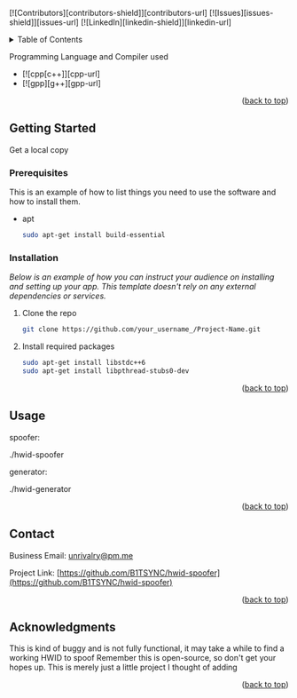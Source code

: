 [![Contributors][contributors-shield]][contributors-url]
[![Issues][issues-shield]][issues-url]
[![LinkedIn][linkedin-shield]][linkedin-url]



<!-- TABLE OF CONTENTS -->
<details>
  <summary>Table of Contents</summary>
  <ol>
    <li>
      <a href="#about-the-project">About The Project</a>
      <ul>
        <li><a href="#built-with">Built With</a></li>
      </ul>
    </li>
    <li>
      <a href="#getting-started">Getting Started</a>
      <ul>
        <li><a href="#prerequisites">Prerequisites</a></li>
        <li><a href="#installation">Installation</a></li>
      </ul>
    </li>
    <li><a href="#usage">Usage</a></li>
    <li><a href="#contact">Contact</a></li>
    <li><a href="#acknowledgments">Acknowledgments</a></li>
  </ol>
</details>

Programming Language and Compiler used

* [![cpp[c++]][cpp-url]
* [![gpp][g++][gpp-url]

<p align="right">(<a href="#top">back to top</a>)</p>



<!-- GETTING STARTED -->
## Getting Started

Get a local copy

### Prerequisites

This is an example of how to list things you need to use the software and how to install them.
* apt
  ```sh
  sudo apt-get install build-essential
  ```

### Installation

_Below is an example of how you can instruct your audience on installing and setting up your app. This template doesn't rely on any external dependencies or services._

1. Clone the repo
   ```sh
   git clone https://github.com/your_username_/Project-Name.git
   ```
2. Install required packages
   ```sh
   sudo apt-get install libstdc++6
   sudo apt-get install libpthread-stubs0-dev
   ```

<p align="right">(<a href="#top">back to top</a>)</p>



<!-- USAGE EXAMPLES -->
## Usage

spoofer:

./hwid-spoofer

generator:

./hwid-generator

<p align="right">(<a href="#top">back to top</a>)</p>


<!-- CONTACT -->
## Contact

Business Email: unrivalry@pm.me

Project Link: [https://github.com/B1TSYNC/hwid-spoofer](https://github.com/B1TSYNC/hwid-spoofer)

<p align="right">(<a href="#top">back to top</a>)</p>



<!-- ACKNOWLEDGMENTS -->
## Acknowledgments

This is kind of buggy and is not fully functional, it may take a while to find a working HWID to spoof
Remember this is open-source, so don't get your hopes up. This is merely just a little project I thought of adding

<p align="right">(<a href="#top">back to top</a>)</p>
